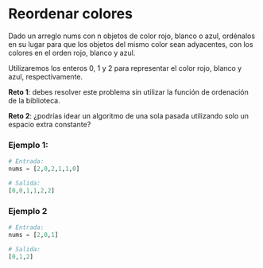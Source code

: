 # Reordenar colores

Dado un arreglo nums con n objetos de color rojo, blanco o azul, ordénalos en su lugar para que los objetos del mismo color sean adyacentes, con los colores en el orden rojo, blanco y azul.

Utilizaremos los enteros 0, 1 y 2 para representar el color rojo, blanco y azul, respectivamente.

**Reto 1**: debes resolver este problema sin utilizar la función de ordenación de la biblioteca.

**Reto 2**: ¿podrías idear un algoritmo de una sola pasada utilizando solo un espacio extra constante?

### Ejemplo 1:

```py
# Entrada:
nums = [2,0,2,1,1,0]

# Salida:
[0,0,1,1,2,2]

```

### Ejemplo 2

```py
# Entrada:
nums = [2,0,1]

# Salida:
[0,1,2]
```